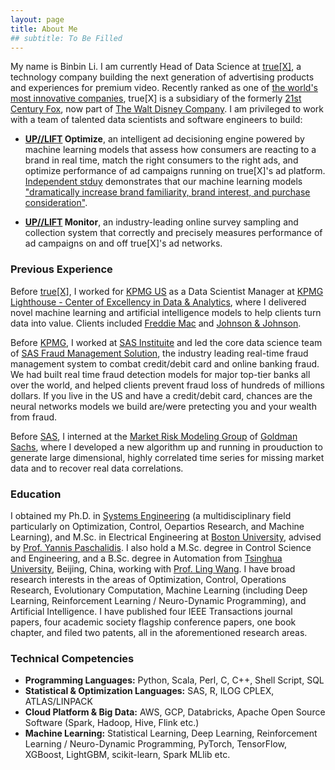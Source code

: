 ```yaml
---
layout: page
title: About Me
## subtitle: To Be Filled
---
```


My name is Binbin Li. I am currently Head of Data Science at [true[X]](https://www.truex.com), a technology company building the next generation of advertising products and experiences for premium video. Recently ranked as one of [the world's most innovative companies](https://www.fastcompany.com/most-innovative-companies/2019/sectors/video), true[X] is a subsidiary of the formerly [21st Century Fox](https://www.thewaltdisneycompany.com/21cf/), now part of [The Walt Disney Company](https://www.thewaltdisneycompany.com/). I am privileged to work with a team of talented data scientists and software engineers to build:

- **[UP//LIFT](https://www.truex.com/publishers.html#Uplift) Optimize**, an intelligent ad decisioning engine powered by machine learning models that assess how consumers are reacting to a brand in real time, match the right consumers to the right ads, and optimize performance of ad campaigns running on true[X]'s ad platform. [Independent stduy](./doc/press/Magna-IPG-Lab-TrueX-Humans-vs.-Machines-1.pdf) demonstrates that our machine learning models ["dramatically increase brand familiarity, brand interest, and purchase consideration"](https://magnaglobal.com/media_trials/the-humans-vs-the-machines/).

- **[UP//LIFT](https://www.truex.com/publishers.html#Uplift) Monitor**, an industry-leading online survey sampling and collection system that correctly and precisely measures performance of ad campaigns on and off true[X]'s ad networks. 

### Previous Experience

Before [true[X]](https://www.truex.com), I worked for [KPMG US](https://home.kpmg/us/en/home.html) as a Data Scientist Manager at [KPMG Lighthouse - Center of Excellency in Data & Analytics](https://advisory.kpmg.us/services/data-analytics.html), where I delivered novel machine learning and artificial intelligence models to help clients turn data into value. Clients included [Freddie Mac](http://www.freddiemac.com) and [Johnson & Johnson](https://www.jnj.com). 

Before [KPMG](https://home.kpmg/us/en/home.html), I worked at [SAS Instituite](https://www.sas.com) and led the core data science team of [SAS Fraud Management Solution](https://www.sas.com/en_us/software/fraud-management.html), the industry leading real-time fraud management system to combat credit/debit card and online banking fraud. We had built real time fraud detection models for major top-tier banks all over the world, and helped clients prevent fraud loss of hundreds of millions dollars. If you live in the US and have a credit/debit card, chances are the neural networks models we build are/were pretecting you and your wealth from fraud.

Before [SAS](https://www.sas.com), I interned at the [Market Risk Modeling Group](https://www.goldmansachs.com/careers/divisions/risk/) of [Goldman Sachs](https://www.goldmansachs.com/), where I developed a new algorithm up and running in prouduction to generate large dimensional, highly correlated time series for missing market data and to recover real data correlations.

### Education

I obtained my Ph.D. in [Systems Engineering](http://www.bu.edu/systems/) (a multidisciplinary field particularly on Optimization, Control, Oepartios Research, and Machine Learning), and M.Sc. in Electrical Engineering at [Boston University](http://www.bu.edu/), advised by [Prof. Yannis Paschalidis](http://sites.bu.edu/paschalidis/people/yannis-paschalidis/). I also hold a M.Sc. degree in Control Science and Engineering, and a B.Sc. degree in Automation from [Tsinghua University](https://www.tsinghua.edu.cn), Beijing, China, working with [Prof. Ling Wang](https://www.tsinghua.edu.cn/publish/auen/1713/2011/20110919083200742395822/20110919083200742395822_.html). I have broad research interests in the areas of Optimization, Control, Operations Research, Evolutionary Computation, Machine Learning (including Deep Learning, Reinforcement Learning / Neuro-Dynamic Programming), and Artificial Intelligence. I have published four IEEE Transactions journal papers, four academic society flagship conference papers, one book chapter, and filed two patents, all in the aforementioned research areas.

### Technical Competencies

- **Programming Languages:**  Python, Scala, Perl, C, C++, Shell Script, SQL
- **Statistical & Optimization Languages:** SAS, R, ILOG CPLEX, ATLAS/LINPACK
- **Cloud Platform & Big Data:** AWS, GCP, Databricks, Apache Open Source Software (Spark, Hadoop, Hive, Flink etc.)
- **Machine Learning:** Statistical Learning, Deep Learning, Reinforcement Learning / Neuro-Dynamic Programming, PyTorch, TensorFlow, XGBoost, LightGBM, scikit-learn, Spark MLlib etc.
